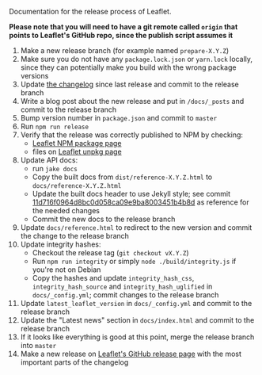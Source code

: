 Documentation for the release process of Leaflet.

**Please note that you will need to have a git remote called `origin` that points to Leaflet's GitHub repo, since the publish script assumes it**

1. Make a new release branch (for example named `prepare-X.Y.Z`)
2. Make sure you do not have any `package.lock.json` or `yarn.lock` locally, since they can potentially make you build with the wrong package versions
3. Update [the changelog](https://github.com/Leaflet/Leaflet/blob/master/CHANGELOG.md) since last release and commit to the release branch
4. Write a blog post about the new release and put in `/docs/_posts` and commit to the release branch
5. Bump version number in `package.json` and commit to `master`
6. Run `npm run release`
7. Verify that the release was correctly published to NPM by checking:
    * [Leaflet NPM package page](https://www.npmjs.com/package/leaflet)
    * files on [Leaflet unpkg page](https://unpkg.com/leaflet@latest/)
8. Update API docs:
    * run `jake docs`
    * Copy the built docs from `dist/reference-X.Y.Z.html` to `docs/reference-X.Y.Z.html`
    * Update the built docs header to use Jekyll style; see commit [11d716f0964d8bc0d058ca09e9ba8003451b4b8d](https://github.com/Leaflet/Leaflet/commit/11d716f0964d8bc0d058ca09e9ba8003451b4b8d) as reference for the needed changes
    * Commit the new docs to the release branch
9. Update `docs/reference.html` to redirect to the new version and commit the change to the release branch
10. Update integrity hashes:
    * Checkout the release tag (`git checkout vX.Y.Z`)
    * Run `npm run integrity` or simply `node ./build/integrity.js` if you're not on Debian
    * Copy the hashes and update `integrity_hash_css`, `integrity_hash_source` and `integrity_hash_uglified` in `docs/_config.yml`; commit changes to the release branch
11. Update `latest_leaflet_version` in `docs/_config.yml` and commit to the release branch
12. Update the "Latest news" section in `docs/index.html` and commit to the release branch
13. If it looks like everything is good at this point, merge the release branch into `master`
14. Make a new release on [Leaflet's GitHub release page](https://github.com/Leaflet/Leaflet/releases/) with the most important parts of the changelog
